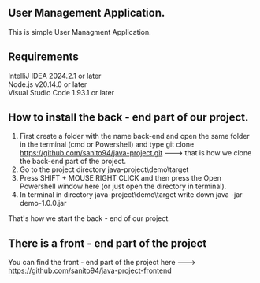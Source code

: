 ## User Management Application.
This is simple User Managment Application.

## Requirements
IntelliJ IDEA 2024.2.1 or later <br>
Node.js v20.14.0 or later <br>
Visual Studio Code 1.93.1 or later

## How to install the back - end part of our project.

1. First create a folder with the name back-end and open the same folder in the terminal (cmd or Powershell) and type git clone https://github.com/sanito94/java-project.git  ---> that is how we clone the back-end part of the  project.
2. Go to the project directory java-project\demo\target
3. Press SHIFT + MOUSE RIGHT CLICK and then press the Open Powershell window here (or just open the directory in terminal).
4. In terminal in directory java-project\demo\target write down java -jar demo-1.0.0.jar

That's how we start the back - end of our project.

## There is a front - end part of the project

You can find the front - end part of the project here ---> https://github.com/sanito94/java-project-frontend

